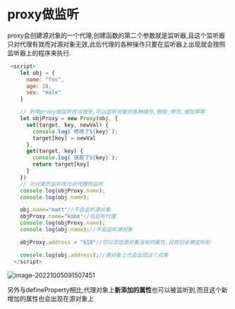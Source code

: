 # proxy做监听

proxy会创建源对象的一个代理,创建函数的第二个参数就是监听器,且这个监听器只对代理有效而对源对象无效,此后代理的各种操作只要在监听器上出现就会按照监听器上的程序来执行.

```JavaScript
 <script>
    let obj = {
      name: "foo",
      age: 28,
      sex: "male"
    }

    // 利用proxy做监听优点很多,可以监听对象的各种操作,删除,修改,增加等等
    let objProxy = new Proxy(obj, {
      set(target, key, newVal) {
        console.log(`修改了${key}`);
        target[key] = newVal
      },
      get(target, key) {
        console.log(`获取了${key}`);
        return target[key]
      }
    })
    // 对对象的监听改为对代理的监听
    console.log(objProxy.name);
    console.log(obj.name);

    obj.name="matt"//不会监听源对象
    objProxy.name="kobe"//会监听代理
    console.log(objProxy.name);
    console.log(obj.name);//不会监听源对象

    objProxy.address = "618"//可以添加源对象没有的属性,且依旧会被监听到

    console.log(obj.address);//源对象上也会出现这个对象
  </script>
```

![image-20221005091507451](C:\Users\35392\AppData\Roaming\Typora\typora-user-images\image-20221005091507451.png)



另外与defineProperty相比,代理对象上**新添加的属性**也可以被监听到,而且这个新增加的属性也会出现在源对象上

